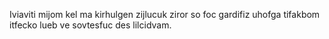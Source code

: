 Iviaviti mijom kel ma kirhulgen zijlucuk ziror so foc gardifiz uhofga tifakbom itfecko lueb ve sovtesfuc des lilcidvam.